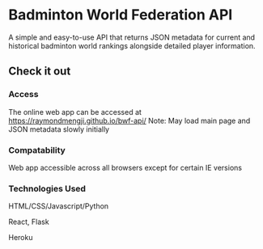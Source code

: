 # Badminton World Federation API
A simple and easy-to-use API that returns JSON metadata for current and historical badminton world rankings alongside detailed player information.

## Check it out

### Access
The online web app can be accessed at https://raymondmengji.github.io/bwf-api/
Note: May load main page and JSON metadata slowly initially

### Compatability
Web app accessible across all browsers except for certain IE versions

### Technologies Used
HTML/CSS/Javascript/Python

React, Flask

Heroku